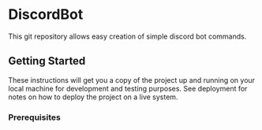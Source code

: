 # DiscordBot
This git repository allows easy creation of simple discord bot commands.

## Getting Started
These instructions will get you a copy of the project up and running on your local 
machine for development and testing purposes. See deployment for notes on how to 
deploy the project on a live system.

### Prerequisites